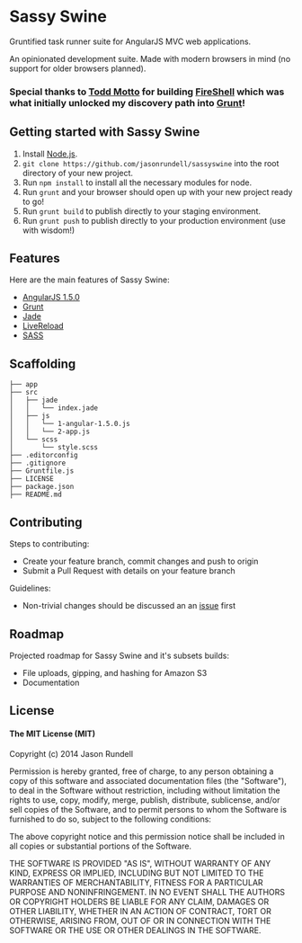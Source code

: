 # Sassy Swine

Gruntified task runner suite for AngularJS MVC web applications.

An opinionated development suite. Made with modern browsers in mind (no support for older browsers planned).

### Special thanks to [Todd Motto](https://github.com/toddmotto/) for building [FireShell](https://github.com/toddmotto/fireshell) which was what initially unlocked my discovery path into [Grunt](http://gruntjs.com/)!

## Getting started with Sassy Swine

1. Install [Node.js](http://nodejs.org/).
2. `git clone https://github.com/jasonrundell/sassyswine` into the root directory of your new project.
3. Run `npm install` to install all the necessary modules for node.
4. Run `grunt` and your browser should open up with your new project ready to go!
5. Run `grunt build` to publish directly to your staging environment.
6. Run `grunt push` to publish directly to your production environment (use with wisdom!)

## Features

Here are the main features of Sassy Swine:

* [AngularJS 1.5.0](http://angularjs.org/)
* [Grunt](http://gruntjs.com/)
* [Jade](http://jade-lang.com/)
* [LiveReload](https://www.npmjs.org/package/connect-livereload)
* [SASS](http://www.sass-lang.com/)

## Scaffolding

````
├── app
├── src
│   ├── jade
│   │   └── index.jade
│   ├── js
│   │   └── 1-angular-1.5.0.js
│   │   └── 2-app.js
│   └── scss
│       └── style.scss
├── .editorconfig
├── .gitignore
├── Gruntfile.js
├── LICENSE
├── package.json
├── README.md

````

## Contributing

Steps to contributing:

* Create your feature branch, commit changes and push to origin
* Submit a Pull Request with details on your feature branch

Guidelines:
* Non-trivial changes should be discussed an an [issue](https://github.com/jasonrundell/sassyswine/issues) first

## Roadmap

Projected roadmap for Sassy Swine and it's subsets builds:

* File uploads, gipping, and hashing for Amazon S3
* Documentation

## License

#### The MIT License (MIT)

Copyright (c) 2014 Jason Rundell

Permission is hereby granted, free of charge, to any person obtaining a copy of
this software and associated documentation files (the "Software"), to deal in
the Software without restriction, including without limitation the rights to
use, copy, modify, merge, publish, distribute, sublicense, and/or sell copies of
the Software, and to permit persons to whom the Software is furnished to do so,
subject to the following conditions:

The above copyright notice and this permission notice shall be included in all
copies or substantial portions of the Software.

THE SOFTWARE IS PROVIDED "AS IS", WITHOUT WARRANTY OF ANY KIND, EXPRESS OR
IMPLIED, INCLUDING BUT NOT LIMITED TO THE WARRANTIES OF MERCHANTABILITY, FITNESS
FOR A PARTICULAR PURPOSE AND NONINFRINGEMENT. IN NO EVENT SHALL THE AUTHORS OR
COPYRIGHT HOLDERS BE LIABLE FOR ANY CLAIM, DAMAGES OR OTHER LIABILITY, WHETHER
IN AN ACTION OF CONTRACT, TORT OR OTHERWISE, ARISING FROM, OUT OF OR IN
CONNECTION WITH THE SOFTWARE OR THE USE OR OTHER DEALINGS IN THE SOFTWARE.
